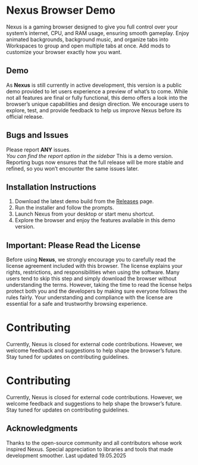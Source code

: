 # Nexus Browser Demo
Nexus is a gaming browser designed to give you full control over your system’s internet, CPU, and RAM usage, ensuring smooth gameplay. Enjoy animated backgrounds, background music, and organize tabs into Workspaces to group and open multiple tabs at once. Add mods to customize your browser exactly how you want.

## Demo
As **Nexus** is still currently in active development, this version is a public demo provided to let users experience a preview of what’s to come. While not all features are final or fully functional, this demo offers a look into the browser’s unique capabilities and design direction. We encourage users to explore, test, and provide feedback to help us improve Nexus before its official release.

## Bugs and Issues
Please report **ANY** issues.  
*You can find the report option in the sidebar*
This is a demo version. Reporting bugs now ensures that the full release will be more stable and refined, so you won’t encounter the same issues later.

## Installation Instructions
1. Download the latest demo build from the [Releases](./Releases.md) page.  
2. Run the installer and follow the prompts.  
3. Launch Nexus from your desktop or start menu shortcut.  
4. Explore the browser and enjoy the features available in this demo version.

## Important: Please Read the License
Before using **Nexus**, we strongly encourage you to carefully read the license agreement included with this browser. The license explains your rights, restrictions, and responsibilities when using the software. Many users tend to skip this step and simply download the browser without understanding the terms. However, taking the time to read the license helps protect both you and the developers by making sure everyone follows the rules fairly. Your understanding and compliance with the license are essential for a safe and trustworthy browsing experience.

# Contributing
Currently, Nexus is closed for external code contributions. However, we welcome feedback and suggestions to help shape the browser’s future. Stay tuned for updates on contributing guidelines.

# Contributing
Currently, Nexus is closed for external code contributions. However, we welcome feedback and suggestions to help shape the browser’s future. Stay tuned for updates on contributing guidelines.

## Acknowledgments
Thanks to the open-source community and all contributors whose work inspired Nexus. Special appreciation to libraries and tools that made development smoother. 
                                                     Last updated 19.05.2025
